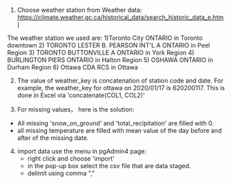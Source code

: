 1. Choose weather station from Weather data: https://climate.weather.gc.ca/historical_data/search_historic_data_e.html

The weather station we used are:
1)Toronto City ONTARIO                             in Toronto downtown
2) TORONTO LESTER B. PEARSON INT'L A ONTARIO       in Peel Region
3) TORONTO BUTTONVILLE A ONTARIO                   in York Region
4) BURLINGTON PIERS ONTARIO                        in Halton Region
5) OSHAWA ONTARIO                                  in Durham Region
6) Ottawa CDA RCS                                  in Ottawa

2. The value of weather_key is concatenation of station code and date. For example, the weather_key for ottawa on 2020/01/17 is 620200117.
This is done in Excel via 'concatenate(COL1, COL2)'

3. For missing values， here is the solution:
- All missing 'snow_on_ground' and 'total_recipitation' are filled with 0.
- all missing temperature are filled with mean value of the day before and after of the missing date.
 
4. import data use the menu in pgAdmin4 page: 
   - right click and choose 'import'
   - in the pop-up box select the csv file that are data staged.
   - delimit using comma ","
   


